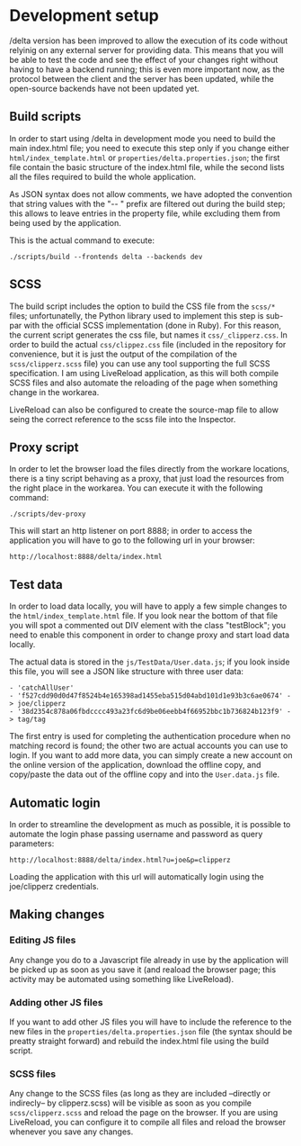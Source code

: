 # Development setup

/delta version has been improved to allow the execution of its code without relyinig on any external server for providing data.
This means that you will be able to test the code and see the effect of your changes right without having to have a backend running; this is even more important now, as the protocol between the client and the server has been updated, while the open-source backends have not been updated yet.

## Build scripts

In order to start using /delta in development mode you need to build the main index.html file; you need to execute this step only if you change either `html/index_template.html` or `properties/delta.properties.json`; the first file contain the basic structure of the index.html file, while the second lists all the files required to build the whole application.

As JSON syntax does not allow comments, we have adopted the convention that string values with the "-- " prefix are filtered out during the build step; this allows to leave entries in the property file, while excluding them from being used by the application.

This is the actual command to execute:

	./scripts/build --frontends delta --backends dev


## SCSS

The build script includes the option to build the CSS file from the `scss/*` files; unfortunatelly, the Python library used to implement this step is sub-par with the official SCSS implementation (done in Ruby).
For this reason, the current script generates the css file, but names it `css/_clipperz.css`.
In order to build the actual `css/clippez.css` file (included in the repository for convenience, but it is just the output of the compilation of the `scss/clipperz.scss` file) you can use any tool supporting the full SCSS specification.
I am using LiveReload application, as this will both compile SCSS files and also automate the reloading of the page when something change in the workarea.

LiveReload can also be configured to create the source-map file to allow seing the correct reference to the scss file into the Inspector.


## Proxy script

In order to let the browser load the files directly from the workare locations, there is a tiny script behaving as a proxy, that just load the resources from the right place in the workarea.
You can execute it with the following command:

	./scripts/dev-proxy
	
This will start an http listener on port 8888; in order to access the application you will have to go to the following url in your browser:

	http://localhost:8888/delta/index.html


## Test data

In order to load data locally, you will have to apply a few simple changes to the `html/index_template.html` file.
If you look near the bottom of that file you will spot a commented out DIV element with the class "testBlock"; you need to enable this component in order to change proxy and start load data locally.

The actual data is stored in the `js/TestData/User.data.js`; if you look inside this file, you will see a JSON like structure with three user data:

    - 'catchAllUser'
	- 'f527cdd90d0d47f8524b4e165398ad1455eba515d04abd101d1e93b3c6ae0674' -> joe/clipperz
	- '38d2354c878a06fbdcccc493a23fc6d9be06eebb4f66952bbc1b736824b123f9' -> tag/tag


The first entry is used for completing the authentication procedure when no matching record is found; the other two are actual accounts you can use to login. If you want to add more data, you can simply create a new account on the online version of the application, download the offline copy, and copy/paste the data out of the offline copy and into the `User.data.js` file.


## Automatic login

In order to streamline the development as much as possible, it is possible to automate the login phase passing username and password as query parameters:

	http://localhost:8888/delta/index.html?u=joe&p=clipperz
	
Loading the application with this url will automatically login using the joe/clipperz credentials.


## Making changes

### Editing JS files

Any change you do to a Javascript file already in use by the application will be picked up as soon as you save it (and reaload the browser page; this activity may be automated using something like LiveReload).

### Adding other JS files

If you want to add other JS files you will have to include the reference to the new files in the `properties/delta.properties.json` file (the syntax should be preatty straight forward) and rebuild the index.html file using the build script.

### SCSS files

Any change to the SCSS files (as long as they are included –directly or indirecly– by clipperz.scss) will be visible as soon as you compile `scss/clipperz.scss` and reload the page on the browser. If you are using LiveReload, you can configure it to compile all files and reload the browser whenever you save any changes.

